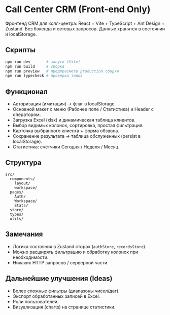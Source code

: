 # Call Center CRM (Front-end Only)

Фронтенд CRM для колл-центра: React + Vite + TypeScript + Ant Design + Zustand. Без бэкенда и сетевых запросов. Данные хранятся в состоянии и localStorage.

## Скрипты

```bash
npm run dev       # запуск (Vite)
npm run build     # сборка
npm run preview   # предпросмотр production сборки
npm run typecheck # проверка типов
```

## Функционал
- Авторизация (имитация) -> флаг в localStorage.
- Основной макет с меню (Рабочее поле / Статистика) и Header с оператором.
- Загрузка Excel (xlsx) и динамическая таблица клиентов.
- Выбор видимых колонок, сортировка, простая фильтрация.
- Карточка выбранного клиента + форма обзвона.
- Сохранение результата -> таблица обслуженных (persist в localStorage).
- Статистика: счётчики Сегодня / Неделя / Месяц.

## Структура
```
src/
  components/
    layout/
    workspace/
  pages/
    Auth/
    Workspace/
    Stats/
  store/
  types/
  utils/
```

## Замечания
- Логика состояния в Zustand сторах (`authStore`, `recordsStore`).
- Можно расширять фильтрацию и обработку колонок при необходимости.
- Никаких HTTP запросов / серверной части.

## Дальнейшие улучшения (Ideas)
- Более сложные фильтры (диапазоны чисел/дат).
- Экспорт обработанных записей в Excel.
- Роли пользователей.
- Визуализация (charts) на странице статистики.
